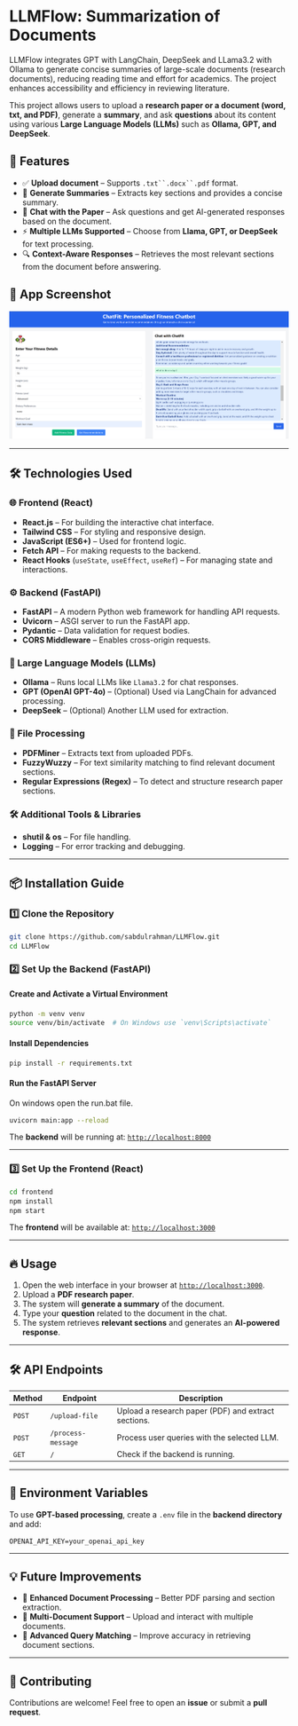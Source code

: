 # LLMFlow: Summarization of Documents
LLMFlow integrates GPT with LangChain, DeepSeek and LLama3.2 with Ollama to generate concise summaries of large-scale documents (research documents), reducing reading time and effort for academics. The project enhances accessibility and efficiency in reviewing literature.

This project allows users to upload a **research paper or a document (word, txt, and PDF)**, generate a **summary**, and ask **questions** about its content using various **Large Language Models (LLMs)** such as **Ollama, GPT, and DeepSeek**. 

## 🚀 Features

- ✅ **Upload document** – Supports `.txt``.docx``.pdf` format.
- 📝 **Generate Summaries** – Extracts key sections and provides a concise summary.
- 🤖 **Chat with the Paper** – Ask questions and get AI-generated responses based on the document.
- ⚡ **Multiple LLMs Supported** – Choose from **Llama, GPT, or DeepSeek** for text processing.
- 🔍 **Context-Aware Responses** – Retrieves the most relevant sections from the document before answering.

## 📸 App Screenshot
![ChatFit App Screenshot](ChatFit.png)

---
## 🛠️ Technologies Used

### **🌐 Frontend (React)**
- **React.js** – For building the interactive chat interface.
- **Tailwind CSS** – For styling and responsive design.
- **JavaScript (ES6+)** – Used for frontend logic.
- **Fetch API** – For making requests to the backend.
- **React Hooks** (`useState`, `useEffect`, `useRef`) – For managing state and interactions.

### **⚙️ Backend (FastAPI)**
- **FastAPI** – A modern Python web framework for handling API requests.
- **Uvicorn** – ASGI server to run the FastAPI app.
- **Pydantic** – Data validation for request bodies.
- **CORS Middleware** – Enables cross-origin requests.

### **🧜 Large Language Models (LLMs)**
- **Ollama** – Runs local LLMs like `Llama3.2` for chat responses.
- **GPT (OpenAI GPT-4o)** – (Optional) Used via LangChain for advanced processing.
- **DeepSeek** – (Optional) Another LLM used for extraction.

### **📂 File Processing**
- **PDFMiner** – Extracts text from uploaded PDFs.
- **FuzzyWuzzy** – For text similarity matching to find relevant document sections.
- **Regular Expressions (Regex)** – To detect and structure research paper sections.

### **🛠️ Additional Tools & Libraries**
- **shutil & os** – For file handling.
- **Logging** – For error tracking and debugging.

---

## 📦 Installation Guide

### 1️⃣ Clone the Repository

```bash
git clone https://github.com/sabdulrahman/LLMFlow.git
cd LLMFlow
```

### 2️⃣ Set Up the Backend (FastAPI)

#### Create and Activate a Virtual Environment

```bash
python -m venv venv
source venv/bin/activate  # On Windows use `venv\Scripts\activate`
```

#### Install Dependencies

```bash
pip install -r requirements.txt
```

#### Run the FastAPI Server

On windows open the run.bat file.

```bash
uvicorn main:app --reload
```

The **backend** will be running at: [`http://localhost:8000`](http://localhost:8000)

---

### 3️⃣ Set Up the Frontend (React)

```bash
cd frontend
npm install
npm start
```

The **frontend** will be available at: [`http://localhost:3000`](http://localhost:3000)

---

## 🔥 Usage

1. Open the web interface in your browser at [`http://localhost:3000`](http://localhost:3000).
2. Upload a **PDF research paper**.
3. The system will **generate a summary** of the document.
4. Type your **question** related to the document in the chat.
5. The system retrieves **relevant sections** and generates an **AI-powered response**.

---

## 🛠 API Endpoints

| Method | Endpoint           | Description |
|--------|-------------------|-------------|
| `POST` | `/upload-file`     | Upload a research paper (PDF) and extract sections. |
| `POST` | `/process-message` | Process user queries with the selected LLM. |
| `GET`  | `/`               | Check if the backend is running. |

---
## 📌 Environment Variables
To use **GPT-based processing**, create a `.env` file in the **backend directory** and add:
```
OPENAI_API_KEY=your_openai_api_key
```
---
## 💡 Future Improvements
- 🔹 **Enhanced Document Processing** – Better PDF parsing and section extraction.
- 🔹 **Multi-Document Support** – Upload and interact with multiple documents.
- 🔹 **Advanced Query Matching** – Improve accuracy in retrieving document sections.
---
## 🤝 Contributing
Contributions are welcome! Feel free to open an **issue** or submit a **pull request**.
